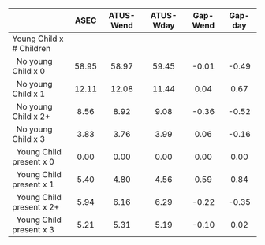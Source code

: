 
|                      |         ASEC |    ATUS-Wend |    ATUS-Wday |     Gap-Wend |      Gap-day |
| -------------------- | :----------: | :----------: | :----------: | :----------: | :----------: |
| Young Child x # Children |              |              |              |              |              |
| &nbsp;&nbsp;No young Child x 0 |        58.95 |        58.97 |        59.45 |        -0.01 |        -0.49 |
| &nbsp;&nbsp;No young Child x 1 |        12.11 |        12.08 |        11.44 |         0.04 |         0.67 |
| &nbsp;&nbsp;No young Child x 2+ |         8.56 |         8.92 |         9.08 |        -0.36 |        -0.52 |
| &nbsp;&nbsp;No young Child x 3 |         3.83 |         3.76 |         3.99 |         0.06 |        -0.16 |
| &nbsp;&nbsp;Young Child present x 0 |         0.00 |         0.00 |         0.00 |         0.00 |         0.00 |
| &nbsp;&nbsp;Young Child present x 1 |         5.40 |         4.80 |         4.56 |         0.59 |         0.84 |
| &nbsp;&nbsp;Young Child present x 2+ |         5.94 |         6.16 |         6.29 |        -0.22 |        -0.35 |
| &nbsp;&nbsp;Young Child present x 3 |         5.21 |         5.31 |         5.19 |        -0.10 |         0.02 |

